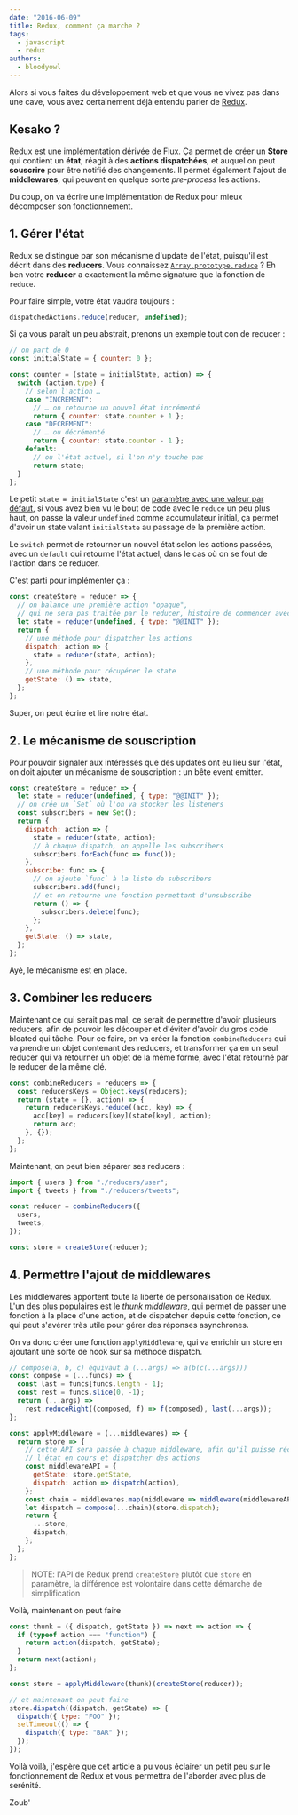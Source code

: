 ```yaml
---
date: "2016-06-09"
title: Redux, comment ça marche ?
tags:
  - javascript
  - redux
authors:
  - bloodyowl
---
```


Alors si vous faites du développement web et que vous ne vivez pas dans une
cave, vous avez certainement déjà entendu parler de
[Redux](http://redux.js.org).

## Kesako ?

Redux est une implémentation dérivée de Flux. Ça permet de créer un **Store**
qui contient un **état**, réagit à des **actions dispatchées**, et auquel on
peut **souscrire** pour être notifié des changements. Il permet également
l'ajout de **middlewares**, qui peuvent en quelque sorte _pre-process_ les
actions.

Du coup, on va écrire une implémentation de Redux pour mieux décomposer son
fonctionnement.

## 1. Gérer l'état

Redux se distingue par son mécanisme d'update de l'état, puisqu'il est décrit
dans des **reducers**. Vous connaissez
[`Array.prototype.reduce`](/fr/articles/js/array-reduce/) ? Eh ben votre
**reducer** a exactement la même signature que la fonction de `reduce`.

Pour faire simple, votre état vaudra toujours :

```javascript
dispatchedActions.reduce(reducer, undefined);
```

Si ça vous paraît un peu abstrait, prenons un exemple tout con de reducer :

```javascript
// on part de 0
const initialState = { counter: 0 };

const counter = (state = initialState, action) => {
  switch (action.type) {
    // selon l'action …
    case "INCREMENT":
      // … on retourne un nouvel état incrémenté
      return { counter: state.counter + 1 };
    case "DECREMENT":
      // … ou décrémenté
      return { counter: state.counter - 1 };
    default:
      // ou l'état actuel, si l'on n'y touche pas
      return state;
  }
};
```

Le petit `state = initialState` c'est un
[paramètre avec une valeur par défaut](/fr/articles/js/es2015/defaults/), si
vous avez bien vu le bout de code avec le `reduce` un peu plus haut, on passe la
valeur `undefined` comme accumulateur initial, ça permet d'avoir un state valant
`initialState` au passage de la première action.

Le `switch` permet de retourner un nouvel état selon les actions passées, avec
un `default` qui retourne l'état actuel, dans le cas où on se fout de l'action
dans ce reducer.

C'est parti pour implémenter ça :

```javascript
const createStore = reducer => {
  // on balance une première action "opaque",
  // qui ne sera pas traitée par le reducer, histoire de commencer avec un état
  let state = reducer(undefined, { type: "@@INIT" });
  return {
    // une méthode pour dispatcher les actions
    dispatch: action => {
      state = reducer(state, action);
    },
    // une méthode pour récupérer le state
    getState: () => state,
  };
};
```

Super, on peut écrire et lire notre état.

## 2. Le mécanisme de souscription

Pour pouvoir signaler aux intéressés que des updates ont eu lieu sur l'état, on
doit ajouter un mécanisme de souscription : un bête event emitter.

```javascript
const createStore = reducer => {
  let state = reducer(undefined, { type: "@@INIT" });
  // on crée un `Set` où l'on va stocker les listeners
  const subscribers = new Set();
  return {
    dispatch: action => {
      state = reducer(state, action);
      // à chaque dispatch, on appelle les subscribers
      subscribers.forEach(func => func());
    },
    subscribe: func => {
      // on ajoute `func` à la liste de subscribers
      subscribers.add(func);
      // et on retourne une fonction permettant d'unsubscribe
      return () => {
        subscribers.delete(func);
      };
    },
    getState: () => state,
  };
};
```

Ayé, le mécanisme est en place.

## 3. Combiner les reducers

Maintenant ce qui serait pas mal, ce serait de permettre d'avoir plusieurs
reducers, afin de pouvoir les découper et d'éviter d'avoir du gros code bloated
qui tâche. Pour ce faire, on va créer la fonction `combineReducers` qui va
prendre un objet contenant des reducers, et transformer ça en un seul reducer
qui va retourner un objet de la même forme, avec l'état retourné par le reducer
de la même clé.

```javascript
const combineReducers = reducers => {
  const reducersKeys = Object.keys(reducers);
  return (state = {}, action) => {
    return reducersKeys.reduce((acc, key) => {
      acc[key] = reducers[key](state[key], action);
      return acc;
    }, {});
  };
};
```

Maintenant, on peut bien séparer ses reducers :

```javascript
import { users } from "./reducers/user";
import { tweets } from "./reducers/tweets";

const reducer = combineReducers({
  users,
  tweets,
});

const store = createStore(reducer);
```

## 4. Permettre l'ajout de middlewares

Les middlewares apportent toute la liberté de personalisation de Redux. L'un des
plus populaires est le
[_thunk middleware_](https://github.com/gaearon/redux-thunk), qui permet de
passer une fonction à la place d'une action, et de dispatcher depuis cette
fonction, ce qui peut s'avérer très utile pour gérer des réponses asynchrones.

On va donc créer une fonction `applyMiddleware`, qui va enrichir un store en
ajoutant une sorte de hook sur sa méthode dispatch.

```javascript
// compose(a, b, c) équivaut à (...args) => a(b(c(...args)))
const compose = (...funcs) => {
  const last = funcs[funcs.length - 1];
  const rest = funcs.slice(0, -1);
  return (...args) =>
    rest.reduceRight((composed, f) => f(composed), last(...args));
};

const applyMiddleware = (...middlewares) => {
  return store => {
    // cette API sera passée à chaque middleware, afin qu'il puisse récupérer
    // l'état en cours et dispatcher des actions
    const middlewareAPI = {
      getState: store.getState,
      dispatch: action => dispatch(action),
    };
    const chain = middlewares.map(middleware => middleware(middlewareAPI));
    let dispatch = compose(...chain)(store.dispatch);
    return {
      ...store,
      dispatch,
    };
  };
};
```

> NOTE: l'API de Redux prend `createStore` plutôt que `store` en paramètre, la
> différence est volontaire dans cette démarche de simplification

Voilà, maintenant on peut faire

```javascript
const thunk = ({ dispatch, getState }) => next => action => {
  if (typeof action === "function") {
    return action(dispatch, getState);
  }
  return next(action);
};

const store = applyMiddleware(thunk)(createStore(reducer));

// et maintenant on peut faire
store.dispatch((dispatch, getState) => {
  dispatch({ type: "FOO" });
  setTimeout(() => {
    dispatch({ type: "BAR" });
  });
});
```

Voilà voilà, j'espère que cet article a pu vous éclairer un petit peu sur le
fonctionnement de Redux et vous permettra de l'aborder avec plus de serénité.

Zoub'
